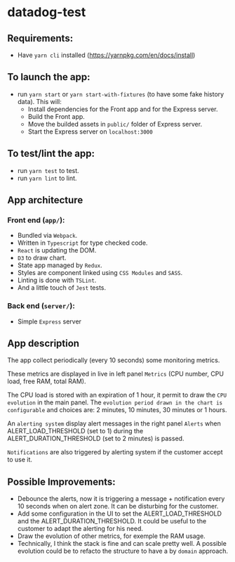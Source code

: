 # datadog-test

## Requirements:
- Have `yarn cli` installed (https://yarnpkg.com/en/docs/install)


## To launch the app:
- run `yarn start` or `yarn start-with-fixtures` (to have some fake history data).
  This will: 
  - Install dependencies for the Front app and for the Express server.
  - Build the Front app.
  - Move the builded assets in `public/` folder of Express server.
  - Start the Express server on `localhost:3000`

## To test/lint the app:
- run `yarn test` to test.
- run `yarn lint` to lint.


## App architecture

### Front end (`app/`):
- Bundled via `Webpack`.
- Written in `Typescript` for type checked code.
- `React` is updating the DOM.
- `D3` to draw chart.
- State app managed by `Redux`.
- Styles are component linked using `CSS Modules` and `SASS`.
- Linting is done with `TSLint`.
- And a little touch of `Jest` tests.

### Back end (`server/`):
- Simple `Express` server


## App description
The app collect periodically (every 10 seconds) some monitoring metrics.

These metrics are displayed in live in left panel `Metrics` (CPU number, CPU load, free RAM, total RAM).

The CPU load is stored with an expiration of 1 hour, it permit to draw the `CPU evolution` in the main panel.
The `evolution period drawn in the chart is configurable` and choices are: 2 minutes, 10 minutes, 30 minutes or 1 hours.

An `alerting system` display alert messages in the right panel `Alerts` when ALERT_LOAD_THRESHOLD (set to 1) during the ALERT_DURATION_THRESHOLD (set to 2 minutes) is passed.

`Notifications` are also triggered by alerting system if the customer accept to use it.


## Possible Improvements:
- Debounce the alerts, now it is triggering a message + notification every 10 seconds when on alert zone. It can be disturbing for the customer.
- Add some configuration in the UI to set the ALERT_LOAD_THRESHOLD and the ALERT_DURATION_THRESHOLD. It could be useful to the customer to adapt the alerting for his need.
- Draw the evolution of other metrics, for exemple the RAM usage.
- Technically, I think the stack is fine and can scale pretty well. A possible evolution could be to refacto the structure to have a by `domain` approach.